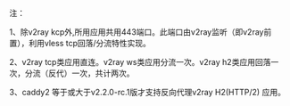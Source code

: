 注：

1、除v2ray kcp外,所用应用共用443端口。此端口由v2ray监听（即v2ray前置），利用vless tcp回落/分流特性实现。

2、v2ray tcp类应用直连。v2ray ws类应用分流一次。v2ray h2类应用回落一次，分流（反代）一次，共计两次。

3、caddy2 等于或大于v2.2.0-rc.1版才支持反向代理v2ray H2(HTTP/2) 应用。
